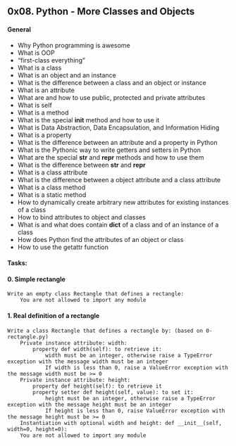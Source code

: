 ## 0x08. Python - More Classes and Objects

#### General
* Why Python programming is awesome
* What is OOP
* “first-class everything”
* What is a class
* What is an object and an instance
* What is the difference between a class and an object or instance
* What is an attribute
* What are and how to use public, protected and private attributes
* What is self
* What is a method
* What is the special __init__ method and how to use it
* What is Data Abstraction, Data Encapsulation, and Information Hiding
* What is a property
* What is the difference between an attribute and a property in Python
* What is the Pythonic way to write getters and setters in Python
* What are the special __str__ and __repr__ methods and how to use them
* What is the difference between __str__ and __repr__
* What is a class attribute
* What is the difference between a object attribute and a class attribute
* What is a class method
* What is a static method
* How to dynamically create arbitrary new attributes for existing instances of a class
* How to bind attributes to object and classes
* What is and what does contain __dict__ of a class and of an instance of a class
* How does Python find the attributes of an object or class
* How to use the getattr function


#### Tasks:
#### 0. Simple rectangle

	Write an empty class Rectangle that defines a rectangle:
		You are not allowed to import any module

#### 1. Real definition of a rectangle
	Write a class Rectangle that defines a rectangle by: (based on 0-rectangle.py)
		Private instance attribute: width:
			property def width(self): to retrieve it:
				width must be an integer, otherwise raise a TypeError exception with the message width must be an integer
				If width is less than 0, raise a ValueError exception with the message width must be >= 0
		Private instance attribute: height:
			property def height(self): to retrieve it
			property setter def height(self, value): to set it:
				height must be an integer, otherwise raise a TypeError exception with the message height must be an integer
				If height is less than 0, raise ValueError exception with the message height must be >= 0
		Instantiation with optional width and height: def __init__(self, width=0, height=0):
		You are not allowed to import any module
